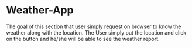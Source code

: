 # Weather-App
The goal of this section that user simply request on browser to know the weather along with the location. The User simply put the location and click on the button and he/she will be able to see the weather report.
